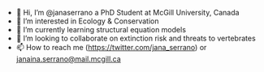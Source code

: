 - 👋 Hi, I’m @janaserrano a PhD Student at McGill University, Canada
- 👀 I’m interested in Ecology & Conservation
- 🌱 I’m currently learning structural equation models
- 💞️ I’m looking to collaborate on extinction risk and threats to vertebrates
- 📫 How to reach me (https://twitter.com/jana_serrano) or janaina.serrano@mail.mcgill.ca

<!---
janaserrano/janaserrano is a ✨ special ✨ repository because its `README.md` (this file) appears on your GitHub profile.
You can click the Preview link to take a look at your changes.
--->
